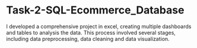 # Task-2-SQL-Ecommerce_Database
I developed a comprehensive project in excel, creating multiple dashboards and tables to analysis the data. This process involved several stages, including data preprocessing, data cleaning and data visualization.
